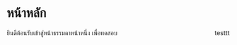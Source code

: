 # หน้าหลัก


<span style="size:200px">ยินดีต้อนรับเข้าสู่หน้าธรรมดาหน้าหนึ่ง เพื่อทดสอบ</span>
<span style="float:right">testtt</span>
